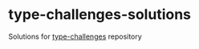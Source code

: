 # type-challenges-solutions

Solutions for [type-challenges](https://github.com/type-challenges/type-challenges) repository
